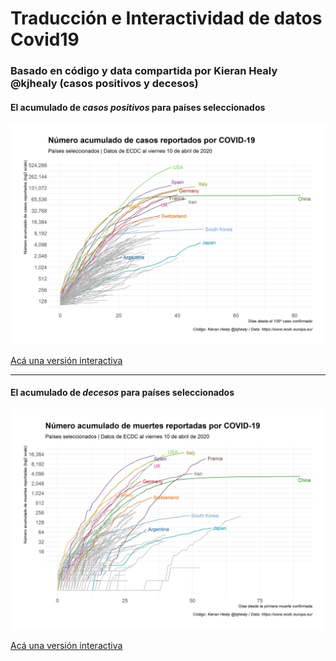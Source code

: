 # Traducción e Interactividad de datos Covid19 

### Basado en código y data compartida por Kieran Healy @kjhealy (casos positivos y decesos)


#### El acumulado de *casos positivos* para países seleccionados

![](plots/casos_cum.png)

[Acá una versión interactiva](https://tuqmano.github.io/traduccion_plots_covid/index.html)

---

#### El acumulado de *decesos* para países seleccionados

![](plots/muertes_cum.png)

[Acá una versión interactiva](https://tuqmano.github.io/traduccion_plots_covid/interactive_decesos.html)

